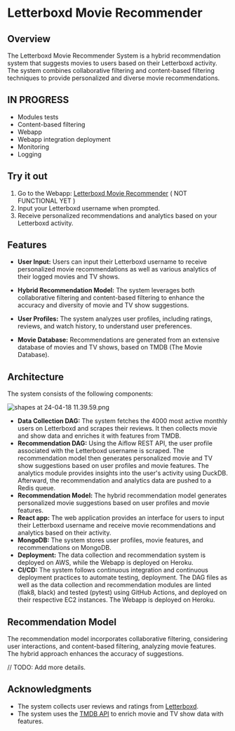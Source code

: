 # Letterboxd Movie Recommender


## Overview

The Letterboxd Movie Recommender System is a hybrid recommendation system that suggests movies to users based on their Letterboxd activity. The system combines collaborative filtering and content-based filtering techniques to provide personalized and diverse movie recommendations.

## IN PROGRESS
- Modules tests
- Content-based filtering
- Webapp
- Webapp integration deployment
- Monitoring
- Logging

## Try it out

1. Go to the Webapp: [Letterboxd Movie Recommender](https://letterboxd-movie-recommender.herokuapp.com/) ( NOT FUNCTIONAL YET )
2. Input your Letterboxd username when prompted.
3. Receive personalized recommendations and analytics based on your Letterboxd activity.


## Features

- **User Input:** Users can input their Letterboxd username to receive personalized movie recommendations as well as various analytics of their logged movies and TV shows.

- **Hybrid Recommendation Model:** The system leverages both collaborative filtering and content-based filtering to enhance the accuracy and diversity of movie and TV show suggestions.

- **User Profiles:** The system analyzes user profiles, including ratings, reviews, and watch history, to understand user preferences.

- **Movie Database:** Recommendations are generated from an extensive database of movies and TV shows, based on TMDB (The Movie Database).

## Architecture

The system consists of the following components:

![shapes at 24-04-18 11.39.59.png](..%2F..%2F..%2FDownloads%2Fshapes%20at%2024-04-18%2011.39.59.png)

- **Data Collection DAG:** The system fetches the 4000 most active monthly users on Letterboxd and scrapes their reviews. It then collects movie and show data and enriches it with features from TMDB. 
- **Recommendation DAG:** Using the Aiflow REST API, the user profile associated with the Letterboxd username is scraped. The recommendation model then generates personalized movie and TV show suggestions based on user profiles and movie features. The analytics module provides insights into the user's activity using DuckDB. Afterward, the recommendation and analytics data are pushed to a Redis queue.
- **Recommendation Model:** The hybrid recommendation model generates personalized movie suggestions based on user profiles and movie features.
- **React app:** The web application provides an interface for users to input their Letterboxd username and receive movie recommendations and analytics based on their activity.
- **MongoDB:** The system stores user profiles, movie features, and recommendations on MongoDB.
- **Deployment:** The data collection and recommendation system is deployed on AWS, while the Webapp is deployed on Heroku.
- **CI/CD:** The system follows continuous integration and continuous deployment practices to automate testing, deployment. The DAG files as well as the data collection and recommendation modules are linted (flak8, black) and tested (pytest) using GitHub Actions, and deployed on their respective EC2 instances. The Webapp is deployed on Heroku. 

## Recommendation Model

The recommendation model incorporates collaborative filtering, considering user interactions, and content-based filtering, analyzing movie features. The hybrid approach enhances the accuracy of suggestions.

// TODO: Add more details.

## Acknowledgments

- The system collects user reviews and ratings from [Letterboxd](https://letterboxd.com/).
- The system uses the [TMDB API](https://www.themoviedb.org/documentation/api) to enrich movie and TV show data with features.
